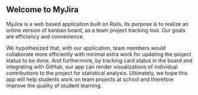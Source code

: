 ## Welcome to MyJira

MyJira is a web based application built on Rails. Its purpose is to realize an online version of kanban board, as a team project tracking tool. Our goals are efficiency and convenience.

We hypothesized that, with our application, team members would collaborate more efficiently with minimal extra work for updating the project status to be done. And furthermore, by tracking card status in the board and integrating with GitHub, our app can render visualizations of individual contributions to the project for statistical analysis. Ultimately, we hope this app will help students work on team projects at school and therefore improve the quality of student learning.
